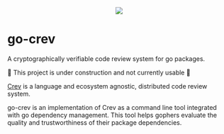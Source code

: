 <p align="center">
    <img src="https://github.com/LaurenceGA/go-crev/workflows/Master%20checks/badge.svg" />
</p>

# go-crev
A cryptographically verifiable code review system for go packages.


:construction: This project is under construction and not currently usable :construction: 

[Crev](https://github.com/crev-dev/crev/) is a language and ecosystem agnostic, distributed code review system.

go-crev is an implementation of Crev as a command line tool integrated with go dependency management. This tool helps gophers evaluate the quality and trustworthiness of their package dependencies.
